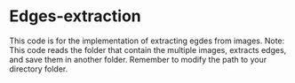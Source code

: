 # Edges-extraction
This code is for the implementation of extracting egdes from images. 
Note: This code reads the folder that contain the multiple images, extracts edges, and save them in another folder. 
Remember to modify the path to your directory folder. 
